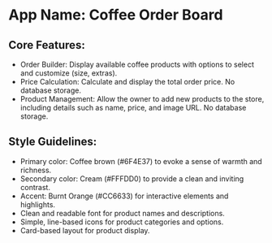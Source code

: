 # **App Name**: Coffee Order Board

## Core Features:

- Order Builder: Display available coffee products with options to select and customize (size, extras).
- Price Calculation: Calculate and display the total order price. No database storage.
- Product Management: Allow the owner to add new products to the store, including details such as name, price, and image URL. No database storage.

## Style Guidelines:

- Primary color: Coffee brown (#6F4E37) to evoke a sense of warmth and richness.
- Secondary color: Cream (#FFFDD0) to provide a clean and inviting contrast.
- Accent: Burnt Orange (#CC6633) for interactive elements and highlights.
- Clean and readable font for product names and descriptions.
- Simple, line-based icons for product categories and options.
- Card-based layout for product display.